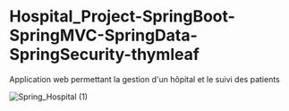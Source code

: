 ﻿# Hospital_Project-SpringBoot-SpringMVC-SpringData-SpringSecurity-thymleaf
 Application web permettant la gestion d'un hôpital et le suivi des patients
 
 
![Spring_Hospital (1)](https://user-images.githubusercontent.com/79877072/221596848-0daf50a8-a682-4558-b525-4d8e6ce785bb.jpg)

